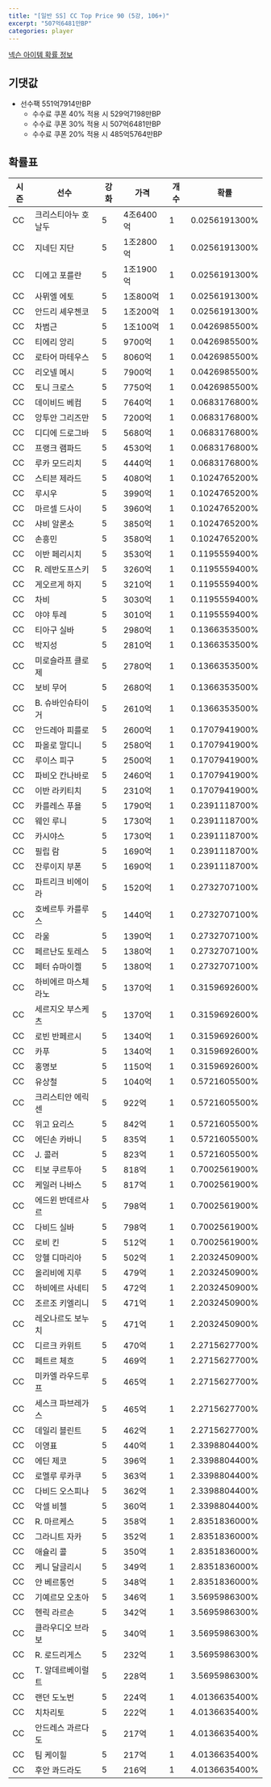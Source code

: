 ```yaml
---
title: "[일반 SS] CC Top Price 90 (5강, 106+)"
excerpt: "507억6481만BP"
categories: player
---
```

[넥슨 아이템 확률 정보](http://iteminfo.nexon.com/probability/fo4?sn=7401)

## 기댓값
- 선수팩 551억7914만BP
  - 수수료 쿠폰 40% 적용 시 529억7198만BP
  - 수수료 쿠폰 30% 적용 시 507억6481만BP
  - 수수료 쿠폰 20% 적용 시 485억5764만BP


## 확률표

|시즌|선수|강화|가격|개수|확률|
|---|---|---|---|---|---|
|CC|크리스티아누 호날두|5|4조6400억|1|0.0256191300%|
|CC|지네딘 지단|5|1조2800억|1|0.0256191300%|
|CC|디에고 포를란|5|1조1900억|1|0.0256191300%|
|CC|사뮈엘 에토|5|1조800억|1|0.0256191300%|
|CC|안드리 셰우첸코|5|1조200억|1|0.0256191300%|
|CC|차범근|5|1조100억|1|0.0426985500%|
|CC|티에리 앙리|5|9700억|1|0.0426985500%|
|CC|로타어 마테우스|5|8060억|1|0.0426985500%|
|CC|리오넬 메시|5|7900억|1|0.0426985500%|
|CC|토니 크로스|5|7750억|1|0.0426985500%|
|CC|데이비드 베컴|5|7640억|1|0.0683176800%|
|CC|앙투안 그리즈만|5|7200억|1|0.0683176800%|
|CC|디디에 드로그바|5|5680억|1|0.0683176800%|
|CC|프랭크 램파드|5|4530억|1|0.0683176800%|
|CC|루카 모드리치|5|4440억|1|0.0683176800%|
|CC|스티븐 제라드|5|4080억|1|0.1024765200%|
|CC|루시우|5|3990억|1|0.1024765200%|
|CC|마르셀 드사이|5|3960억|1|0.1024765200%|
|CC|샤비 알론소|5|3850억|1|0.1024765200%|
|CC|손흥민|5|3580억|1|0.1024765200%|
|CC|이반 페리시치|5|3530억|1|0.1195559400%|
|CC|R. 레반도프스키|5|3260억|1|0.1195559400%|
|CC|게오르게 하지|5|3210억|1|0.1195559400%|
|CC|차비|5|3030억|1|0.1195559400%|
|CC|야야 투레|5|3010억|1|0.1195559400%|
|CC|티아구 실바|5|2980억|1|0.1366353500%|
|CC|박지성|5|2810억|1|0.1366353500%|
|CC|미로슬라프 클로제|5|2780억|1|0.1366353500%|
|CC|보비 무어|5|2680억|1|0.1366353500%|
|CC|B. 슈바인슈타이거|5|2610억|1|0.1366353500%|
|CC|안드레아 피를로|5|2600억|1|0.1707941900%|
|CC|파올로 말디니|5|2580억|1|0.1707941900%|
|CC|루이스 피구|5|2500억|1|0.1707941900%|
|CC|파비오 칸나바로|5|2460억|1|0.1707941900%|
|CC|이반 라키티치|5|2310억|1|0.1707941900%|
|CC|카를레스 푸욜|5|1790억|1|0.2391118700%|
|CC|웨인 루니|5|1730억|1|0.2391118700%|
|CC|카시야스|5|1730억|1|0.2391118700%|
|CC|필립 람|5|1690억|1|0.2391118700%|
|CC|잔루이지 부폰|5|1690억|1|0.2391118700%|
|CC|파트리크 비에이라|5|1520억|1|0.2732707100%|
|CC|호베르투 카를루스|5|1440억|1|0.2732707100%|
|CC|라울|5|1390억|1|0.2732707100%|
|CC|페르난도 토레스|5|1380억|1|0.2732707100%|
|CC|페터 슈마이켈|5|1380억|1|0.2732707100%|
|CC|하비에르 마스체라노|5|1370억|1|0.3159692600%|
|CC|세르지오 부스케츠|5|1370억|1|0.3159692600%|
|CC|로빈 반페르시|5|1340억|1|0.3159692600%|
|CC|카푸|5|1340억|1|0.3159692600%|
|CC|홍명보|5|1150억|1|0.3159692600%|
|CC|유상철|5|1040억|1|0.5721605500%|
|CC|크리스티안 에릭센|5|922억|1|0.5721605500%|
|CC|위고 요리스|5|842억|1|0.5721605500%|
|CC|에딘손 카바니|5|835억|1|0.5721605500%|
|CC|J. 콜러|5|823억|1|0.5721605500%|
|CC|티보 쿠르투아|5|818억|1|0.7002561900%|
|CC|케일러 나바스|5|817억|1|0.7002561900%|
|CC|에드윈 반데르사르|5|798억|1|0.7002561900%|
|CC|다비드 실바|5|798억|1|0.7002561900%|
|CC|로비 킨|5|512억|1|0.7002561900%|
|CC|앙헬 디마리아|5|502억|1|2.2032450900%|
|CC|올리비에 지루|5|479억|1|2.2032450900%|
|CC|하비에르 사네티|5|472억|1|2.2032450900%|
|CC|조르조 키엘리니|5|471억|1|2.2032450900%|
|CC|레오나르도 보누치|5|471억|1|2.2032450900%|
|CC|디르크 카위트|5|470억|1|2.2715627700%|
|CC|페트르 체흐|5|469억|1|2.2715627700%|
|CC|미카엘 라우드루프|5|465억|1|2.2715627700%|
|CC|세스크 파브레가스|5|465억|1|2.2715627700%|
|CC|데일리 블린트|5|462억|1|2.2715627700%|
|CC|이영표|5|440억|1|2.3398804400%|
|CC|에딘 제코|5|396억|1|2.3398804400%|
|CC|로멜루 루카쿠|5|363억|1|2.3398804400%|
|CC|다비드 오스피나|5|362억|1|2.3398804400%|
|CC|악셀 비첼|5|360억|1|2.3398804400%|
|CC|R. 마르케스|5|358억|1|2.8351836000%|
|CC|그라니트 자카|5|352억|1|2.8351836000%|
|CC|애슐리 콜|5|350억|1|2.8351836000%|
|CC|케니 달글리시|5|349억|1|2.8351836000%|
|CC|얀 베르통언|5|348억|1|2.8351836000%|
|CC|기예르모 오초아|5|346억|1|3.5695986300%|
|CC|헨릭 라르손|5|342억|1|3.5695986300%|
|CC|클라우디오 브라보|5|340억|1|3.5695986300%|
|CC|R. 로드리게스|5|232억|1|3.5695986300%|
|CC|T. 알데르베이럴트|5|228억|1|3.5695986300%|
|CC|랜던 도노번|5|224억|1|4.0136635400%|
|CC|치차리토|5|222억|1|4.0136635400%|
|CC|안드레스 과르다도|5|217억|1|4.0136635400%|
|CC|팀 케이힐|5|217억|1|4.0136635400%|
|CC|후안 콰드라도|5|216억|1|4.0136635400%|
